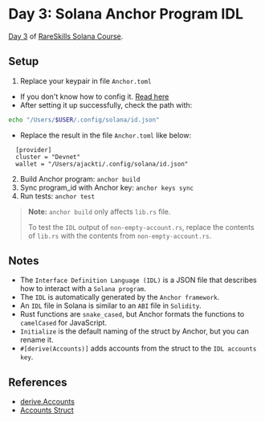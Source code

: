 # Day 3: Solana Anchor Program IDL

[Day 3](https://www.rareskills.io/post/anchor-idl) of [RareSkills Solana Course](https://www.rareskills.io/solana-tutorial).

## Setup

1. Replace your keypair in file `Anchor.toml`

- If you don't know how to config it. [Read here](https://solana.com/developers/guides/getstarted/setup-local-development)
- After setting it up successfully, check the path with:

```bash
echo "/Users/$USER/.config/solana/id.json"
```

- Replace the result in the file `Anchor.toml` like below:

```
  [provider]
  cluster = "Devnet"
  wallet = "/Users/ajackti/.config/solana/id.json"
```

2. Build Anchor program: `anchor build`
3. Sync program_id with Anchor key: `anchor keys sync`
4. Run tests: `anchor test`

> **Note:** `anchor build` only affects `lib.rs` file.
>
> To test the `IDL` output of `non-empty-account.rs`, replace the contents of `lib.rs` with the contents from `non-empty-account.rs`.

## Notes

- The `Interface Definition Language (IDL)` is a JSON file that describes how to interact with a `Solana program`.
- The `IDL` is automatically generated by the `Anchor framework`.
- An `IDL` file in Solana is similar to an `ABI` file in `Solidity`.
- Rust functions are `snake_cased`, but Anchor formats the functions to `camelCased` for JavaScript.
- `Initialize` is the default naming of the struct by Anchor, but you can rename it.
- `#[derive(Accounts)]` adds accounts from the struct to the `IDL accounts key`.

## References

- [derive.Accounts](https://docs.rs/anchor-lang/latest/anchor_lang/derive.Accounts.html)
- [Accounts Struct](https://www.anchor-lang.com/docs/the-accounts-struct)
